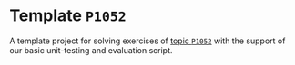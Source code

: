 # Template `P1052`

A template project for solving exercises of [topic `P1052`](https://github.com/INBGM0212-2023/exercises/blob/main/week-05/P1052/README.md) with the support of our basic unit-testing and evaluation script.